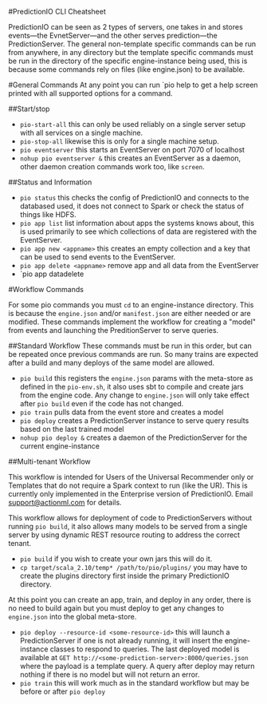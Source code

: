 #PredictionIO CLI Cheatsheet

PredictionIO can be seen as 2 types of servers, one takes in and stores events&mdash;the EvnetServer&mdash;and the other serves prediction&mdash;the PredictionServer. The general non-template specific commands can be run from anywhere, in any directory but the template specific commands must be run in the directory of the specific engine-instance being used, this is because some commands rely on files (like engine.json) to be available.

#General Commands
At any point you can run `pio help <some-command> to get a help screen printed with all supported options for a command.

##Start/stop

 - `pio-start-all` this can only be used reliably on a single server setup with all services on a single machine.
 - `pio-stop-all` likewise this is only for a single machine setup.
 - `pio eventserver` this starts an EventServer on port 7070 of localhost
 - `nohup pio eventserver &` this creates an EventServer as a daemon, other daemon creation commands work too, like `screen`.
 
##Status and Information

 - `pio status` this checks the config of PredictionIO and connects to the databased used, it does not connect to Spark or check the status of things like HDFS.
 - `pio app list` list information about apps the systems knows about, this is used primarily to see which collections of data are registered with the EventServer.
 - `pio app new <appname>` this creates an empty collection and a key that can be used to send events to the EventServer.
 - `pio app delete <appname>` remove app and all data from the EventServer
 - `pio app datadelete <appname>

#Workflow Commands

For some pio commands you must `cd` to an engine-instance directory. This is because the `engine.json` and/or `manifest.json` are either needed or are modified. These commands implement the workflow for creating a "model" from events and launching the PreditionServer to serve queries.

##Standard Workflow
These commands must be run in this order, but can be repeated once previous commands are run. So many trains are expected after a build and many deploys of the same model are allowed.

 - `pio build` this registers the `engine.json` params with the meta-store as defined in the `pio-env.sh`, it also uses sbt to compile and create jars from the engine code. Any change to `engine.json` will only take effect after `pio build` even if the code has not changed.
 - `pio train` pulls data from the event store and creates a model
 - `pio deploy` creates a PredictionServer instance to serve query results based on the last trained model
 - `nohup pio deploy &` creates a daemon of the PredictionServer for the current engine-instance
 
##Multi-tenant Workflow

This workflow is intended for Users of the Universal Recommender only or Templates that do not require a Spark context to run (like the UR). This is currently only implemented in the Enterprise version of PredictionIO. Email support@actionml.com for details.

This workflow allows for deployment of code to PredictionServers without running `pio build`, it also allows many models to be served from a single server by using dynamic REST resource routing to address the correct tenant.

 - `pio build` if you wish to create your own jars this will do it.
 - `cp target/scala_2.10/temp* /path/to/pio/plugins/` you may have to create the plugins directory first inside the primary PredictionIO directory.

At this point you can create an app, train, and deploy in any order, there is no need to build again but you must deploy to get any changes to `engine.json` into the global meta-store.

 - `pio deploy --resource-id <some-resource-id>` this will launch a PredictionServer if one is not already running, it will insert the engine-instance classes to respond to queries. The last deployed model is available at `GET http://<some-prediction-server>:8000/queries.json` where the payload is a template query. A query after deploy may return nothing if there is no model but will not return an error.
 - `pio train` this will work much as in the standard workflow but may be before or after `pio deploy`
 

 

 